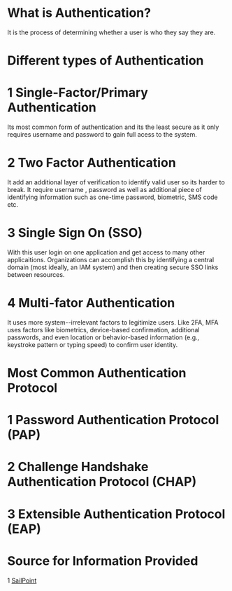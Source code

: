 # What is Authentication?
It is the process of determining whether a user is who they say they are.

# Different types of Authentication 
# 1 Single-Factor/Primary Authentication
Its most common form of authentication and its the least secure as it only requires username and password to gain full acess to the system.

# 2 Two Factor Authentication
It add an additional layer of verification to identify valid user so its harder to break. It require username , password as well as additional piece of identifying information such as one-time password, biometric, SMS code etc.

# 3 Single Sign On (SSO)
With this user login on one application and get access to many other applicaitions. Organizations can accomplish this by identifying a central domain (most ideally, an IAM system) and then creating secure SSO links between resources.

# 4 Multi-fator Authentication
It uses more system--irrelevant factors to legitimize users. Like 2FA, MFA uses factors like biometrics, device-based confirmation, additional passwords, and even location or behavior-based information (e.g., keystroke pattern or typing speed) to confirm user identity. 


# Most Common Authentication Protocol 
# 1 Password Authentication Protocol (PAP)

# 2 Challenge Handshake Authentication Protocol (CHAP)

# 3 Extensible Authentication Protocol (EAP)





# Source for Information Provided 
1 [SailPoint](https://www.sailpoint.com/identity-library/authentication-methods-used-for-network-security/)


